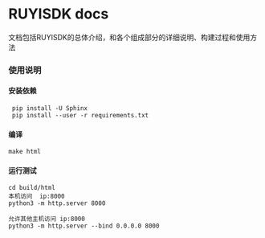 # RUYISDK docs
文档包括RUYISDK的总体介绍，和各个组成部分的详细说明、构建过程和使用方法

### 使用说明
#### 安装依赖

```
 pip install -U Sphinx
 pip install --user -r requirements.txt
 ```

#### 编译
```
make html
```

#### 运行测试

```
cd build/html
本机访问  ip:8000
python3 -m http.server 8000

允许其他主机访问 ip:8000
python3 -m http.server --bind 0.0.0.0 8000
```
